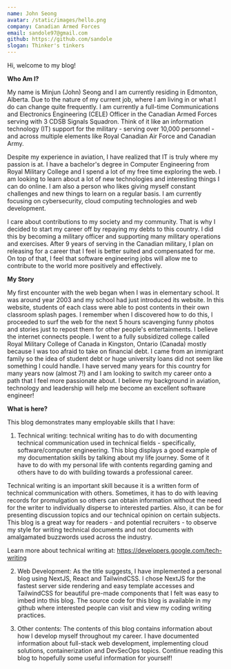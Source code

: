 ```yaml
---
name: John Seong
avatar: /static/images/hello.png
company: Canadian Armed Forces
email: sandole97@gmail.com
github: https://github.com/sandole
slogan: Thinker's tinkers
---
```


Hi, welcome to my blog!

**Who Am I?**  
  
My name is Minjun (John) Seong and I am currently residing in Edmonton, Alberta. Due to the nature of my current job, where I am living in or what I do can change quite frequently. I am currently a full-time Communications and Electronics Engineering (CELE) Officer in the Canadian Armed Forces serving with 3 CDSB Signals Squadron. Think of it like an information technology (IT) support for the military - serving over 10,000 personnel - and across multiple elements like Royal Canadian Air Force and Canadian Army.

Despite my experience in aviation, I have realized that IT is truly where my passion is at. I have a bachelor's degree in Computer Engineering from Royal Military College and I spend a lot of my free time exploring the web. I am looking to learn about a lot of new technologies and interesting things I can do online. I am also a person who likes giving myself constant challenges and new things to learn on a regular basis. I am currently focusing on cybersecurity, cloud computing technologies and web development.  
  
I care about contributions to my society and my community. That is why I decided to start my career off by repaying my debts to this country. I did this by becoming a military officer and supporting many military operations and exercises. After 9 years of serving in the Canadian military, I plan on releasing for a career that I feel is better suited and compensated for me. On top of that, I feel that software engineering jobs will allow me to contribute to the world more positively and effectively.  

**My Story**  
  
My first encounter with the web began when I was in elementary school. It was around year 2003 and my school had just introduced its website. In this website, students of each class were able to post contents in their own classroom splash pages. I remember when I discovered how to do this, I proceeded to surf the web for the next 5 hours scavenging funny photos and stories just to repost them for other people's entertainments. I believe the internet connects people. 
I went to a fully subsidized college called Royal Military College of Canada in Kingston, Ontario (Canada) mostly because I was too afraid to take on financial debt. I came from an immigrant family so the idea of student debt or huge university loans did not seem like something I could handle. I have served many years for this country for many years now (almost 7!) and I am looking to switch my career onto a path that I feel more passionate about. I believe my background in aviation, technology and leadership will help me become an excellent software engineer!

**What is here?**    

This blog demonstrates many employable skills that I have:

1. Technical writing: technical writing has to do with documenting technical communication used in technical fields - specifically, software/computer engineering. This blog displays a good example of my documentation skills by talking about my life journey. Some of it have to do with my personal life with contents regarding gaming and others have to do with building towards a professional career.  
  
Technical writing is an important skill because it is a written form of technical communication with others. Sometimes, it has to do with leaving records for promulgation so others can obtain information without the need for the writer to individually disperse to interested parties. Also, it can be for presenting discussion topics and our technical opinion on certain subjects. This blog is a great way for readers - and potential recruiters - to observe my style for writing technical documents and not documents with amalgamated buzzwords used across the industry.  
  
Learn more about technical writing at: https://developers.google.com/tech-writing  
  
2. Web Development: As the title suggests, I have implemented a personal blog using NextJS, React and TailwindCSS. I chose NextJS for the fastest server side rendering and easy template accesses and TailwindCSS for beautiful pre-made components that I felt was easy to imbed into this blog. The source code for this blog is available in my github where interested people can visit and view my coding writing practices.  
  
3. Other contents: The contents of this blog contains information about how I develop myself throughout my career. I have documented information about full-stack web development, implementing cloud solutions, containerization and DevSecOps topics. Continue reading this blog to hopefully some useful information for yourself!  